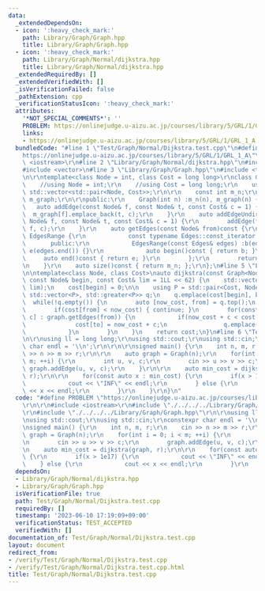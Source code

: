```yaml
---
data:
  _extendedDependsOn:
  - icon: ':heavy_check_mark:'
    path: Library/Graph/Graph.hpp
    title: Library/Graph/Graph.hpp
  - icon: ':heavy_check_mark:'
    path: Library/Graph/Normal/dijkstra.hpp
    title: Library/Graph/Normal/dijkstra.hpp
  _extendedRequiredBy: []
  _extendedVerifiedWith: []
  _isVerificationFailed: false
  _pathExtension: cpp
  _verificationStatusIcon: ':heavy_check_mark:'
  attributes:
    '*NOT_SPECIAL_COMMENTS*': ''
    PROBLEM: https://onlinejudge.u-aizu.ac.jp/courses/library/5/GRL/1/GRL_1_A
    links:
    - https://onlinejudge.u-aizu.ac.jp/courses/library/5/GRL/1/GRL_1_A
  bundledCode: "#line 1 \"Test/Graph/Normal/Dijkstra.test.cpp\"\n#define PROBLEM \"\
    https://onlinejudge.u-aizu.ac.jp/courses/library/5/GRL/1/GRL_1_A\"\r\n\r\n#include\
    \ <iostream>\r\n#line 2 \"Library/Graph/Normal/dijkstra.hpp\"\n#include <queue>\n\
    #include <vector>\n#line 3 \"Library/Graph/Graph.hpp\"\n#include <type_traits>\r\
    \n\r\ntemplate<class Node = int, class Cost = long long>\r\nclass Graph {\r\n\
    \    //using Node = int;\r\n    //using Cost = long long;\r\n    using Edges =\
    \ std::vector<std::pair<Node, Cost>>;\r\n\r\n    const int m_n;\r\n    std::vector<Edges>\
    \ m_graph;\r\n\r\npublic:\r\n    Graph(int n) :m_n(n), m_graph(n) {}\r\n\r\n \
    \   auto addEdge(const Node& f, const Node& t, const Cost& c = 1) {\r\n      \
    \  m_graph[f].emplace_back(t, c);\r\n    }\r\n    auto addEdgeUndirected(const\
    \ Node& f, const Node& t, const Cost& c = 1) {\r\n        addEdge(f, t, c); addEdge(t,\
    \ f, c);\r\n    }\r\n    auto getEdges(const Node& from)const {\r\n        class\
    \ EdgesRange {\r\n            const typename Edges::const_iterator b, e;\r\n \
    \       public:\r\n            EdgesRange(const Edges& edges) :b(edges.begin()),\
    \ e(edges.end()) {}\r\n            auto begin()const { return b; }\r\n       \
    \     auto end()const { return e; }\r\n        };\r\n        return EdgesRange(m_graph[from]);\r\
    \n    }\r\n    auto size()const { return m_n; };\r\n};\n#line 5 \"Library/Graph/Normal/dijkstra.hpp\"\
    \n\ntemplate<class Node, class Cost>\nauto dijkstra(const Graph<Node, Cost>& graph,\
    \ const Node& begin, const Cost& lim = 1LL << 62) {\n    std::vector<Cost> cost(graph.size(),\
    \ lim);\n    cost[begin] = 0;\n\n    using P = std::pair<Cost, Node>;\n    std::priority_queue<P,\
    \ std::vector<P>, std::greater<P>> q;\n    q.emplace(cost[begin], begin);\n  \
    \  while(!q.empty()) {\n        auto [now_cost, from] = q.top();\n        q.pop();\n\
    \        if(cost[from] < now_cost) { continue; }\n        for(const auto& [to,\
    \ c] : graph.getEdges(from)) {\n            if(now_cost + c < cost[to]) {\n  \
    \              cost[to] = now_cost + c;\n                q.emplace(cost[to], to);\n\
    \            }\n        }\n    }\n    return cost;\n}\n#line 6 \"Test/Graph/Normal/Dijkstra.test.cpp\"\
    \n\r\nusing ll = long long;\r\nusing std::cout;\r\nusing std::cin;\r\nconstexpr\
    \ char endl = '\\n';\r\n\r\n\r\nsigned main() {\r\n    int n, m, r;\r\n    cin\
    \ >> n >> m >> r;\r\n\r\n    auto graph = Graph(n);\r\n    for(int i = 0; i <\
    \ m; ++i) {\r\n        int u, v, c;\r\n        cin >> u >> v >> c;\r\n       \
    \ graph.addEdge(u, v, c);\r\n    }\r\n\r\n    auto min_cost = dijkstra(graph,\
    \ r);\r\n\r\n    for(const auto x : min_cost) {\r\n        if(x > 1e17) {\r\n\
    \            cout << \"INF\" << endl;\r\n        } else {\r\n            cout\
    \ << x << endl;\r\n        }\r\n    }\r\n}\n"
  code: "#define PROBLEM \"https://onlinejudge.u-aizu.ac.jp/courses/library/5/GRL/1/GRL_1_A\"\
    \r\n\r\n#include <iostream>\r\n#include \"./../../../Library/Graph/Normal/dijkstra.hpp\"\
    \r\n#include \"./../../../Library/Graph/Graph.hpp\"\r\n\r\nusing ll = long long;\r\
    \nusing std::cout;\r\nusing std::cin;\r\nconstexpr char endl = '\\n';\r\n\r\n\r\
    \nsigned main() {\r\n    int n, m, r;\r\n    cin >> n >> m >> r;\r\n\r\n    auto\
    \ graph = Graph(n);\r\n    for(int i = 0; i < m; ++i) {\r\n        int u, v, c;\r\
    \n        cin >> u >> v >> c;\r\n        graph.addEdge(u, v, c);\r\n    }\r\n\r\
    \n    auto min_cost = dijkstra(graph, r);\r\n\r\n    for(const auto x : min_cost)\
    \ {\r\n        if(x > 1e17) {\r\n            cout << \"INF\" << endl;\r\n    \
    \    } else {\r\n            cout << x << endl;\r\n        }\r\n    }\r\n}"
  dependsOn:
  - Library/Graph/Normal/dijkstra.hpp
  - Library/Graph/Graph.hpp
  isVerificationFile: true
  path: Test/Graph/Normal/Dijkstra.test.cpp
  requiredBy: []
  timestamp: '2023-06-10 17:19:09+09:00'
  verificationStatus: TEST_ACCEPTED
  verifiedWith: []
documentation_of: Test/Graph/Normal/Dijkstra.test.cpp
layout: document
redirect_from:
- /verify/Test/Graph/Normal/Dijkstra.test.cpp
- /verify/Test/Graph/Normal/Dijkstra.test.cpp.html
title: Test/Graph/Normal/Dijkstra.test.cpp
---
```

